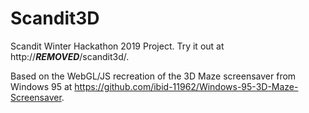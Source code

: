 # Scandit3D

Scandit Winter Hackathon 2019 Project. Try it out at http://***REMOVED***/scandit3d/.

Based on the WebGL/JS recreation of the 3D Maze screensaver from Windows 95 at https://github.com/ibid-11962/Windows-95-3D-Maze-Screensaver.
